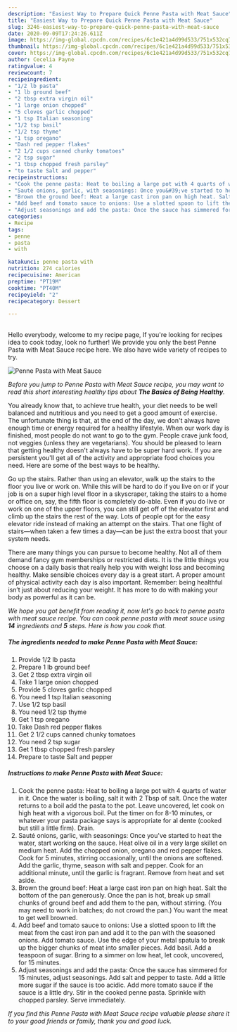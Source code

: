 ```yaml
---
description: "Easiest Way to Prepare Quick Penne Pasta with Meat Sauce"
title: "Easiest Way to Prepare Quick Penne Pasta with Meat Sauce"
slug: 3246-easiest-way-to-prepare-quick-penne-pasta-with-meat-sauce
date: 2020-09-09T17:24:26.611Z
image: https://img-global.cpcdn.com/recipes/6c1e421a4d99d533/751x532cq70/penne-pasta-with-meat-sauce-recipe-main-photo.jpg
thumbnail: https://img-global.cpcdn.com/recipes/6c1e421a4d99d533/751x532cq70/penne-pasta-with-meat-sauce-recipe-main-photo.jpg
cover: https://img-global.cpcdn.com/recipes/6c1e421a4d99d533/751x532cq70/penne-pasta-with-meat-sauce-recipe-main-photo.jpg
author: Cecelia Payne
ratingvalue: 4
reviewcount: 7
recipeingredient:
- "1/2 lb pasta"
- "1 lb ground beef"
- "2 tbsp extra virgin oil"
- "1 large onion chopped"
- "5 cloves garlic chopped"
- "1 tsp Italian seasoning"
- "1/2 tsp basil"
- "1/2 tsp thyme"
- "1 tsp oregano"
- "Dash red pepper flakes"
- "2 1/2 cups canned chunky tomatoes"
- "2 tsp sugar"
- "1 tbsp chopped fresh parsley"
- "to taste Salt and pepper"
recipeinstructions:
- "Cook the penne pasta: Heat to boiling a large pot with 4 quarts of water in it. Once the water is boiling, salt it with 2 Tbsp of salt. Once the water returns to a boil add the pasta to the pot. Leave uncovered, let cook on high heat with a vigorous boil. Put the timer on for 8-10 minutes, or whatever your pasta package says is appropriate for al dente (cooked but still a little firm). Drain."
- "Sauté onions, garlic, with seasonings: Once you&#39;ve started to heat the water, start working on the sauce. Heat olive oil in a very large skillet on medium heat. Add the chopped onion, oregano and red pepper flakes. Cook for 5 minutes, stirring occasionally, until the onions are softened. Add the garlic, thyme, season with salt and pepper. Cook for an additional minute, until the garlic is fragrant. Remove from heat and set aside."
- "Brown the ground beef: Heat a large cast iron pan on high heat. Salt the bottom of the pan generously. Once the pan is hot, break up small chunks of ground beef and add them to the pan, without stirring. (You may need to work in batches; do not crowd the pan.) You want the meat to get well browned."
- "Add beef and tomato sauce to onions: Use a slotted spoon to lift the meat from the cast iron pan and add it to the pan with the seasoned onions. Add tomato sauce. Use the edge of your metal spatula to break up the bigger chunks of meat into smaller pieces. Add basil. Add a teaspoon of sugar. Bring to a simmer on low heat, let cook, uncovered, for 15 minutes."
- "Adjust seasonings and add the pasta: Once the sauce has simmered for 15 minutes, adjust seasonings. Add salt and pepper to taste. Add a little more sugar if the sauce is too acidic. Add more tomato sauce if the sauce is a little dry. Stir in the cooked penne pasta. Sprinkle with chopped parsley. Serve immediately."
categories:
- Recipe
tags:
- penne
- pasta
- with

katakunci: penne pasta with 
nutrition: 274 calories
recipecuisine: American
preptime: "PT19M"
cooktime: "PT40M"
recipeyield: "2"
recipecategory: Dessert

---
```

<br>
Hello everybody, welcome to my recipe page, If you're looking for recipes idea to cook today, look no further! We provide you only the best Penne Pasta with Meat Sauce recipe here. We also have wide variety of recipes to try.
<br>


![Penne Pasta with Meat Sauce](https://img-global.cpcdn.com/recipes/6c1e421a4d99d533/751x532cq70/penne-pasta-with-meat-sauce-recipe-main-photo.jpg)

<i>Before you jump to Penne Pasta with Meat Sauce recipe, you may want to read this short interesting healthy tips about <strong>The Basics of Being Healthy</strong>.</i>

You already know that, to achieve true health, your diet needs to be well balanced and nutritious and you need to get a good amount of exercise. The unfortunate thing is that, at the end of the day, we don't always have enough time or energy required for a healthy lifestyle. When our work day is finished, most people do not want to go to the gym. People crave junk food, not veggies (unless they are vegetarians). You should be pleased to learn that getting healthy doesn't always have to be super hard work. If you are persistent you'll get all of the activity and appropriate food choices you need. Here are some of the best ways to be healthy.

Go up the stairs. Rather than using an elevator, walk up the stairs to the floor you live or work on. While this will be hard to do if you live on or if your job is on a super high level floor in a skyscraper, taking the stairs to a home or office on, say, the fifth floor is completely do-able. Even if you do live or work on one of the upper floors, you can still get off of the elevator first and climb up the stairs the rest of the way. Lots of people opt for the easy elevator ride instead of making an attempt on the stairs. That one flight of stairs—when taken a few times a day—can be just the extra boost that your system needs. 

There are many things you can pursue to become healthy. Not all of them demand fancy gym memberships or restricted diets. It is the little things you choose on a daily basis that really help you with weight loss and becoming healthy. Make sensible choices every day is a great start. A proper amount of physical activity each day is also important. Remember: being healthful isn’t just about reducing your weight. It has more to do with making your body as powerful as it can be. 


<i>We hope you got benefit from reading it, now let's go back to penne pasta with meat sauce recipe. You can cook penne pasta with meat sauce using <strong>14</strong> ingredients and <strong>5</strong> steps. Here is how you cook that.
</i>

##### The ingredients needed to make Penne Pasta with Meat Sauce:

1. Provide 1/2 lb pasta
1. Prepare 1 lb ground beef
1. Get 2 tbsp extra virgin oil
1. Take 1 large onion chopped
1. Provide 5 cloves garlic chopped
1. You need 1 tsp Italian seasoning
1. Use 1/2 tsp basil
1. You need 1/2 tsp thyme
1. Get 1 tsp oregano
1. Take Dash red pepper flakes
1. Get 2 1/2 cups canned chunky tomatoes
1. You need 2 tsp sugar
1. Get 1 tbsp chopped fresh parsley
1. Prepare to taste Salt and pepper


##### Instructions to make Penne Pasta with Meat Sauce:

1. Cook the penne pasta: Heat to boiling a large pot with 4 quarts of water in it. Once the water is boiling, salt it with 2 Tbsp of salt. Once the water returns to a boil add the pasta to the pot. Leave uncovered, let cook on high heat with a vigorous boil. Put the timer on for 8-10 minutes, or whatever your pasta package says is appropriate for al dente (cooked but still a little firm). Drain.
1. Sauté onions, garlic, with seasonings: Once you&#39;ve started to heat the water, start working on the sauce. Heat olive oil in a very large skillet on medium heat. Add the chopped onion, oregano and red pepper flakes. Cook for 5 minutes, stirring occasionally, until the onions are softened. Add the garlic, thyme, season with salt and pepper. Cook for an additional minute, until the garlic is fragrant. Remove from heat and set aside.
1. Brown the ground beef: Heat a large cast iron pan on high heat. Salt the bottom of the pan generously. Once the pan is hot, break up small chunks of ground beef and add them to the pan, without stirring. (You may need to work in batches; do not crowd the pan.) You want the meat to get well browned.
1. Add beef and tomato sauce to onions: Use a slotted spoon to lift the meat from the cast iron pan and add it to the pan with the seasoned onions. Add tomato sauce. Use the edge of your metal spatula to break up the bigger chunks of meat into smaller pieces. Add basil. Add a teaspoon of sugar. Bring to a simmer on low heat, let cook, uncovered, for 15 minutes.
1. Adjust seasonings and add the pasta: Once the sauce has simmered for 15 minutes, adjust seasonings. Add salt and pepper to taste. Add a little more sugar if the sauce is too acidic. Add more tomato sauce if the sauce is a little dry. Stir in the cooked penne pasta. Sprinkle with chopped parsley. Serve immediately.


<i>If you find this Penne Pasta with Meat Sauce recipe valuable please share it to your good friends or family, thank you and good luck.</i>
